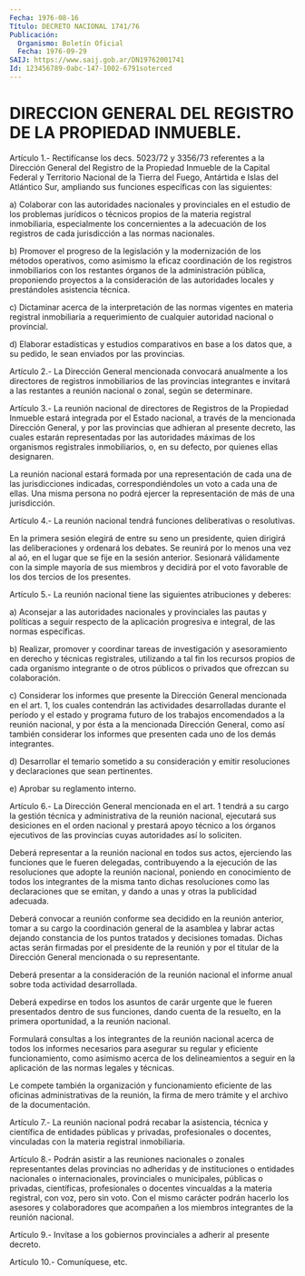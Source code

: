 ```yaml
---
Fecha: 1976-08-16
Título: DECRETO NACIONAL 1741/76
Publicación:
  Organismo: Boletín Oficial
  Fecha: 1976-09-29
SAIJ: https://www.saij.gob.ar/DN19762001741
Id: 123456789-0abc-147-1002-6791soterced
---
```

# DIRECCION GENERAL DEL REGISTRO DE LA PROPIEDAD INMUEBLE.

<a id="1"></a>
Artículo  1.-  Rectifícanse los decs. 5023/72 y 3356/73 referentes a la Dirección General  del  Registro  de  la Propiedad Inmueble de la Capital  Federal  y  Territorio  Nacional de la  Tierra  del  Fuego, Antártida  e  Islas  del  Atlántico  Sur,  ampliando  sus  funciones específicas con las siguientes:

a) Colaborar con las autoridades nacionales  y  provinciales  en  el estudio  de los problemas jurídicos o técnicos propios de la materia registral    inmobiliaria,  especialmente  los  concernientes  a  la adecuación de  los  registros  de  cada  jurisdicción  a  las normas nacionales.

b) Promover el progreso de la legislación y la modernización  de los métodos  operativos,  como  asimismo  la  eficaz coordinación de los registros inmobiliarios con los restantes órganos de la administración pública, proponiendo proyectos  a la consideración de las    autoridades  locales  y  prestándoles  asistencia    técnica.

c) Dictaminar  acerca de la interpretación de las normas vigentes en materia  registral    inmobiliaria   a  requerimiento  de  cualquier autoridad nacional o provincial.

d) Elaborar estadísticas y estudios comparativos en base a los datos que, a su pedido, le sean enviados por las provincias.

<a id="2"></a>
Artículo  2.- La Dirección General mencionada convocará anualmente a los  directores    de  registros  inmobiliarios  de  las  provincias integrantes e invitará  a  las restantes a reunión nacional o zonal, según se determinare.

<a id="3"></a>
Artículo  3.-  La  reunión nacional de directores de Registros de la Propiedad Inmueble estará integrada por el Estado nacional, a través de  la  mencionada Dirección  General,  y  por  las  provincias  que adhieran  al  presente decreto, las cuales estarán representadas por las autoridades máximas de los organismos registrales inmobiliarios, o, en su defecto, por quienes ellas designaren.

La reunión nacional  estará  formada  por una representación de cada una  de las jurisdicciones indicadas, correspondiéndoles  un  voto a cada una de ellas. Una misma persona no podrá ejercer la representación de más de una jurisdicción.

<a id="4"></a>
Artículo  4.-  La  reunión nacional tendrá funciones deliberativas o resolutivas.

En la primera sesión  elegirá  de entre su seno un presidente, quien dirigirá las deliberaciones y ordenará  los  debates. Se reunirá por lo  menos  una  vez  al  aó, en el lugar que se fije  en  la  sesión anterior.  Sesionará  válidamente  con  la  simple  mayoría  de  sus miembros y decidirá por  el voto favorable de los dos tercios de los presentes.

<a id="5"></a>
Artículo 5.- La reunión nacional tiene las siguientes atribuciones y deberes:

a)  Aconsejar a las autoridades nacionales y provinciales las pautas y  políticas  a  seguir  respecto  de  la  aplicación  progresiva e integral, de las normas específicas.

b)  Realizar,    promover  y  coordinar  tareas  de  investigación y asesoramiento en derecho  y  técnicas  registrales, utilizando a tal fin los recursos propios de cada organismo  integrante  o  de  otros públicos o privados que ofrezcan su colaboración.

c)  Considerar  los  informes  que  presente  la  Dirección  General mencionada  en  el  art.  1,  los cuales contendrán las actividades desarrolladas durante el período  y  el  estado y programa futuro de los trabajos encomendados a la reunión nacional,  y  por  ésta  a la mencionada  Dirección  General,  como  así  también  considerar  los informes que presenten cada uno de los demás integrantes.

d)  Desarrollar  el  temario  sometido  a  su consideración y emitir resoluciones y declaraciones que sean pertinentes.

e) Aprobar su reglamento interno.

<a id="6"></a>
Artículo  6.-  La Dirección General mencionada en el art. 1 tendrá a su cargo la gestión técnica y administrativa de la reunión nacional, ejecutará sus desiciones  en  el  orden  nacional  y  prestará apoyo técnico a los órganos ejecutivos de las provincias cuyas autoridades así lo soliciten.

Deberá  representar  a  la  reunión  nacional  en  todos  sus actos, ejerciendo las funciones que le fueren delegadas, contribuyendo a la ejecución  de  las  resoluciones  que  adopte  la  reunión nacional, poniendo en conocimiento de todos los integrantes de  la misma tanto dichas resoluciones como las declaraciones que se emitan,  y dando a unas y otras la publicidad adecuada.

Deberá  convocar  a  reunión  conforme  sea  decidido  en la reunión anterior, tomar a su cargo la coordinación general de la  asamblea y labrar  actas dejando constancia de los puntos tratados y decisiones tomadas. Dichas actas serán firmadas por el presidente de la reunión y por el titular de la Dirección General mencionada o su representante.

Deberá presentar  a  la  consideración  de  la  reunión  nacional el informe anual sobre toda actividad desarrollada.

Deberá expedirse en todos los asuntos de carár urgente que le fueren presentados dentro de sus funciones, dando cuenta de la resuelto, en la primera oportunidad, a la reunión nacional.

Formulará consultas a los integrantes de la reunión nacional  acerca de   todos  los  informes  necesarios  para  asegurar  su  regular y eficiente funcionamiento, como asimismo acerca de los delineamientos a seguir  en  la  aplicación  de  las  normas  legales  y  técnicas.

Le compete también la organización y funcionamiento eficiente de las oficinas  administrativas  de la reunión, la firma de mero trámite y el archivo de la documentación.

<a id="7"></a>
Artículo  7.-  La  reunión  nacional  podrá  recabar  la asistencia, técnica y científica de entidades públicas y privadas, profesionales o  docentes,  vinculadas  con  la  materia  registral  inmobiliaria.

<a id="8"></a>
Artículo  8.-  Podrán  asistir  a las reuniones nacionales o zonales representantes delas provincias no  adheridas  y  de instituciones o entidades nacionales o internacionales, provinciales  o municipales, públicas    o    privadas,  científicas,  profesionales  o  docentes vincualdas a la materia  registral,  con  voz, pero sin voto. Con el mismo  carácter  podrán  hacerlo los asesores  y  colaboradores  que acompañen  a  los  miembros  integrantes  de  la  reunión  nacional.

<a id="9"></a>
Artículo  9.-  Invítase  a  los  gobiernos provinciales a adherir al presente decreto.

<a id="10"></a>
Artículo 10.- Comuníquese, etc.